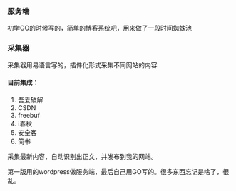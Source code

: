 ### 服务端
初学GO的时候写的，简单的博客系统吧，用来做了一段时间蜘蛛池

### 采集器
采集器用易语言写的，插件化形式采集不同网站的内容

#### 目前集成：
1. 吾爱破解
2. CSDN
3. freebuf
4. i春秋
5. 安全客
6. 简书

采集最新内容，自动识别出正文，并发布到我的网站。

第一版用的wordpress做服务端，最后自己用GO写的。很多东西忘记是啥了，很乱。